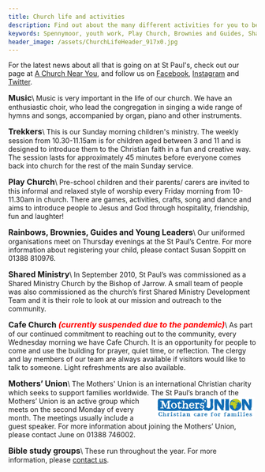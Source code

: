 ```yaml
---
title: Church life and activities
description: Find out about the many different activities for you to be part of and get involved with.
keywords: Spennymoor, youth work, Play Church, Brownies and Guides, Shared Ministry, Open Church, Church Reaching out to People, The Mothers' Union, Prayer groups,
header_image: /assets/ChurchLifeHeader_917x0.jpg
---
```

For the latest news about all that is going on at St Paul's, check out our page at [A Church Near You](https://www.achurchnearyou.com/church/13565/news/), and follow us on [Facebook](https://www.facebook.com/stpaulsspennymoor), [Instagram](https://www.instagram.com/stpaulsspennymoor/) and [Twitter](https://twitter.com/stpaulsspenny).

<span style="font-size: medium;">**Music**</span>\\
Music is very important in the life of our church. We have an enthusiastic choir, who lead the congregation in singing a wide range of hymns and songs, accompanied by organ, piano and other instruments.

<span style="font-size: medium;">**Trekkers**</span>\\
This is our Sunday morning children's ministry. The weekly session from 10.30-11.15am is for children aged between 3 and 11 and is designed to introduce them to the Christian faith in a fun and creative way. The session lasts for approximately 45 minutes before everyone comes back into church for the rest of the main Sunday service.

<span style="font-size: medium;">**Play Church**</span>\\
Pre-school children and their parents/ carers are invited to this informal and relaxed style of worship every Friday morning from 10-11.30am in church. There are games, activities, crafts, song and dance and aims to introduce people to Jesus and God through hospitality, friendship, fun and laughter!

<span style="font-size: medium">**Rainbows, Brownies, Guides and Young Leaders**</span>\\
Our uniformed organisations meet on Thursday evenings at the St Paul’s Centre. For more information about registering your child, please contact Susan Soppitt on 01388 810976.

<span style="font-size: medium;">**Shared Ministry**</span>\\
In September 2010, St Paul’s was commissioned as a Shared Ministry Church by the Bishop of Jarrow. A small team of people was also commissioned as the church’s first Shared Ministry Development Team and it is their role to look at our mission and outreach to the community.

<span style="font-size: medium">**Cafe Church <span style="color: rgb(255, 0, 0);">_(currently suspended due to the pandemic)_</span>**</span>\\
As part of our continued commitment to reaching out to the community, every Wednesday morning we have Cafe Church. It is an opportunity for people to come and use the building for prayer, quiet time, or reflection. The clergy and lay members of our team are always available if visitors would like to talk to someone. Light refreshments are also available.

<span style="font-size: medium">**Mothers’ Union**</span>\\
The Mothers' Union is an international Christian charity which seeks to support families worldwide. The <img hspace="5" alt="Mothers' Union logo" align="right" width="200" height="43" src="/assets/MothersUnion.jpg"/>St Paul’s branch of the Mothers’ Union is an active group which meets on the second Monday of every month. The meetings usually include a guest speaker. For more information about joining the Mothers’ Union, please contact June on 01388 746002.

<span style="font-size: medium">**Bible study groups**</span>\\
These run throughout the year. For more information, please [contact us](mailto:office@stpaulsspennymoor.co.uk?subject=Prayer%20group%20request).
